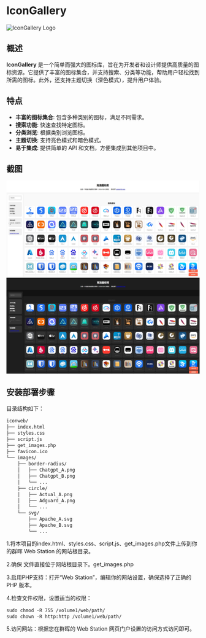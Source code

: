 # IconGallery

![IconGallery Logo](https://via.placeholder.com/150x50?text=IconGallery+Logo)

## 概述

**IconGallery** 是一个简单而强大的图标库，旨在为开发者和设计师提供高质量的图标资源。它提供了丰富的图标集合，并支持搜索、分类等功能，帮助用户轻松找到所需的图标。此外，还支持主题切换（深色模式），提升用户体验。

## 特点

- **丰富的图标集合**: 包含多种类别的图标，满足不同需求。
- **搜索功能**: 快速查找特定图标。
- **分类浏览**: 根据类别浏览图标。
- **主题切换**: 支持亮色模式和暗色模式。
- **易于集成**: 提供简单的 API 和文档，方便集成到其他项目中。

## 截图

![Screenshot 1](./20241211105308.png)
![Screenshot 2](./20241211105336.png)

## 安装部署步骤
目录结构如下：
```
iconweb/
├── index.html
├── styles.css
├── script.js
├── get_images.php
├── favicon.ico
└── images/
    ├── border-radius/
    │   ├── Chatgpt_A.png
    │   ├── Chatgpt_B.png
    │   └── ...
    ├── circle/
    │   ├── Actual_A.png
    │   ├── Adguard_A.png
    │   └── ...
    └── svg/
        ├── Apache_A.svg
        ├── Apache_B.svg
        └── ...
```
1.将本项目的index.html、styles.css、script.js、get_images.php文件上传到你的群晖 Web Station 的网站根目录。

2.确保 文件直接位于网站根目录下。get_images.php

3.启用PHP支持：打开“Web Station”，编辑你的网站设置，确保选择了正确的 PHP 版本。

4.检查文件权限，设置适当的权限：
```
sudo chmod -R 755 /volume1/web/path/
sudo chown -R http:http /volume1/web/path/
```

5.访问网站：根据您在群晖的 Web Station 网页门户设置的访问方式访问即可。


